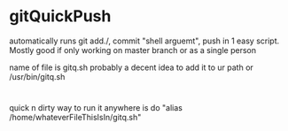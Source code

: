 # gitQuickPush
automatically runs git add./, commit "shell arguemt", push in 1 easy script. Mostly good if only working on master branch or as a single person

name of file is gitq.sh
probably a decent idea to add it to ur path or /usr/bin/gitq.sh
#
quick n dirty way to run it anywhere is do "alias /home/whateverFileThisIsIn/gitq.sh"
